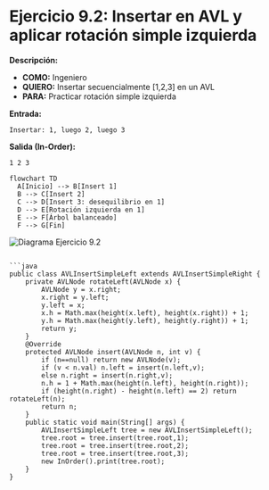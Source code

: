 # Ejercicio 9.2: Insertar en AVL y aplicar rotación simple izquierda  
**Descripción:**  
- **COMO:** Ingeniero  
- **QUIERO:** Insertar secuencialmente [1,2,3] en un AVL  
- **PARA:** Practicar rotación simple izquierda  

**Entrada:**  
```
Insertar: 1, luego 2, luego 3
```

**Salida (In-Order):**  
```
1 2 3
```

```mermaid
flowchart TD
  A[Inicio] --> B[Insert 1]  
  B --> C[Insert 2]  
  C --> D[Insert 3: desequilibrio en 1]  
  D --> E[Rotación izquierda en 1]  
  E --> F[Árbol balanceado]  
  F --> G[Fin]
```

![Diagrama Ejercicio 9.2](diagram2.png)
```

```java
public class AVLInsertSimpleLeft extends AVLInsertSimpleRight {
    private AVLNode rotateLeft(AVLNode x) {
        AVLNode y = x.right;
        x.right = y.left;
        y.left = x;
        x.h = Math.max(height(x.left), height(x.right)) + 1;
        y.h = Math.max(height(y.left), height(y.right)) + 1;
        return y;
    }
    @Override
    protected AVLNode insert(AVLNode n, int v) {
        if (n==null) return new AVLNode(v);
        if (v < n.val) n.left = insert(n.left,v);
        else n.right = insert(n.right,v);
        n.h = 1 + Math.max(height(n.left), height(n.right));
        if (height(n.right) - height(n.left) == 2) return rotateLeft(n);
        return n;
    }
    public static void main(String[] args) {
        AVLInsertSimpleLeft tree = new AVLInsertSimpleLeft();
        tree.root = tree.insert(tree.root,1);
        tree.root = tree.insert(tree.root,2);
        tree.root = tree.insert(tree.root,3);
        new InOrder().print(tree.root);
    }
}
```